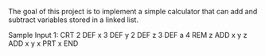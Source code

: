 The goal of this project is to implement a simple calculator that can add and subtract variables stored in a linked list. 

  Sample Input 1:
  CRT 2
  DEF x 3
  DEF y 2
  DEF z 3
  DEF a 4
  REM z
  ADD x y z
  ADD x y x
  PRT x
  END
